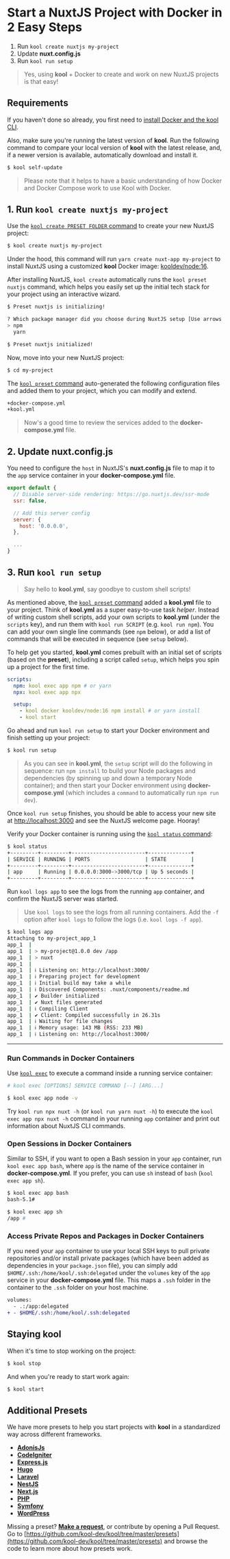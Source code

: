 # Start a NuxtJS Project with Docker in 2 Easy Steps

1. Run `kool create nuxtjs my-project`
2. Update **nuxt.config.js**
3. Run `kool run setup`

> Yes, using **kool** + Docker to create and work on new NuxtJS projects is that easy!

## Requirements

If you haven't done so already, you first need to [install Docker and the kool CLI](/docs/getting-started/installation).

Also, make sure you're running the latest version of **kool**. Run the following command to compare your local version of **kool** with the latest release, and, if a newer version is available, automatically download and install it.

```bash
$ kool self-update
```

> Please note that it helps to have a basic understanding of how Docker and Docker Compose work to use Kool with Docker.

## 1. Run `kool create nuxtjs my-project`

Use the [`kool create PRESET FOLDER` command](/docs/commands/kool-create) to create your new NuxtJS project:

```bash
$ kool create nuxtjs my-project
```

Under the hood, this command will run `yarn create nuxt-app my-project` to install NuxtJS using a customized **kool** Docker image: <a href="https://github.com/kool-dev/docker-node" target="_blank">kooldev/node:16</a>.

After installing NuxtJS, `kool create` automatically runs the `kool preset nuxtjs` command, which helps you easily set up the initial tech stack for your project using an interactive wizard.

```bash
$ Preset nuxtjs is initializing!

? Which package manager did you choose during NuxtJS setup [Use arrows to move, type to filter]
> npm
  yarn

$ Preset nuxtjs initialized!
```

Now, move into your new NuxtJS project:

```bash
$ cd my-project
```

The [`kool preset` command](/docs/commands/kool-preset) auto-generated the following configuration files and added them to your project, which you can modify and extend.

```bash
+docker-compose.yml
+kool.yml
```

> Now's a good time to review the services added to the **docker-compose.yml** file.

## 2. Update nuxt.config.js

You need to configure the `host` in NuxtJS's **nuxt.config.js** file to map it to the `app` service container in your **docker-compose.yml** file.

```javascript
export default {
  // Disable server-side rendering: https://go.nuxtjs.dev/ssr-mode
  ssr: false,

  // Add this server config
  server: {
    host: '0.0.0.0',
  },

  ...
}
```

## 3. Run `kool run setup`

> Say hello to **kool.yml**, say goodbye to custom shell scripts!

As mentioned above, the [`kool preset` command](/docs/commands/kool-preset) added a **kool.yml** file to your project. Think of **kool.yml** as a super easy-to-use task _helper_. Instead of writing custom shell scripts, add your own scripts to **kool.yml** (under the `scripts` key), and run them with `kool run SCRIPT` (e.g. `kool run npm`). You can add your own single line commands (see `npm` below), or add a list of commands that will be executed in sequence (see `setup` below).

To help get you started, **kool.yml** comes prebuilt with an initial set of scripts (based on the **preset**), including a script called `setup`, which helps you spin up a project for the first time.

```yaml
scripts:
  npm: kool exec app npm # or yarn
  npx: kool exec app npx

  setup:
    - kool docker kooldev/node:16 npm install # or yarn install
    - kool start
```

Go ahead and run `kool run setup` to start your Docker environment and finish setting up your project:

```bash
$ kool run setup
```

> As you can see in **kool.yml**, the `setup` script will do the following in sequence: run `npm install` to build your Node packages and dependencies (by spinning up and down a temporary Node container); and then start your Docker environment using **docker-compose.yml** (which includes a `command` to automatically run `npm run dev`).

Once `kool run setup` finishes, you should be able to access your new site at [http://localhost:3000](http://localhost:3000) and see the NuxtJS welcome page. Hooray!

Verify your Docker container is running using the [`kool status` command](/docs/commands/kool-status):

```bash
$ kool status
+---------+---------+------------------------+--------------+
| SERVICE | RUNNING | PORTS                  | STATE        |
+---------+---------+------------------------+--------------+
| app     | Running | 0.0.0.0:3000->3000/tcp | Up 5 seconds |
+---------+---------+------------------------+--------------+
```

Run `kool logs app` to see the logs from the running `app` container, and confirm the NuxtJS server was started.

> Use `kool logs` to see the logs from all running containers. Add the `-f` option after `kool logs` to follow the logs (i.e. `kool logs -f app`).

```bash
$ kool logs app
Attaching to my-project_app_1
app_1  |
app_1  | > my-project@1.0.0 dev /app
app_1  | > nuxt
app_1  |
app_1  | ℹ Listening on: http://localhost:3000/
app_1  | ℹ Preparing project for development
app_1  | ℹ Initial build may take a while
app_1  | ℹ Discovered Components: .nuxt/components/readme.md
app_1  | ✔ Builder initialized
app_1  | ✔ Nuxt files generated
app_1  | ℹ Compiling Client
app_1  | ✔ Client: Compiled successfully in 26.31s
app_1  | ℹ Waiting for file changes
app_1  | ℹ Memory usage: 143 MB (RSS: 233 MB)
app_1  | ℹ Listening on: http://localhost:3000/
```

---

### Run Commands in Docker Containers

Use [`kool exec`](/docs/commands/kool-exec) to execute a command inside a running service container:

```bash
# kool exec [OPTIONS] SERVICE COMMAND [--] [ARG...]

$ kool exec app node -v
```

Try `kool run npx nuxt -h` (or `kool run yarn nuxt -h`) to execute the `kool exec app npx nuxt -h` command in your running `app` container and print out information about NuxtJS CLI commands.

### Open Sessions in Docker Containers

Similar to SSH, if you want to open a Bash session in your `app` container, run `kool exec app bash`, where `app` is the name of the service container in **docker-compose.yml**. If you prefer, you can use `sh` instead of `bash` (`kool exec app sh`).

```bash
$ kool exec app bash
bash-5.1#

$ kool exec app sh
/app #
```

### Access Private Repos and Packages in Docker Containers

If you need your `app` container to use your local SSH keys to pull private repositories and/or install private packages (which have been added as dependencies in your `package.json` file), you can simply add `$HOME/.ssh:/home/kool/.ssh:delegated` under the `volumes` key of the `app` service in your **docker-compose.yml** file. This maps a `.ssh` folder in the container to the `.ssh` folder on your host machine.

```diff
volumes:
  - .:/app:delegated
+ - $HOME/.ssh:/home/kool/.ssh:delegated
```

## Staying kool

When it's time to stop working on the project:

```bash
$ kool stop
```

And when you're ready to start work again:

```bash
$ kool start
```

## Additional Presets

We have more presets to help you start projects with **kool** in a standardized way across different frameworks.

- **[AdonisJs](/docs/2-Presets/AdonisJs.md)**
- **[CodeIgniter](/docs/2-Presets/CodeIgniter.md)**
- **[Express.js](/docs/2-Presets/ExpressJS.md)**
- **[Hugo](/docs/2-Presets/Hugo.md)**
- **[Laravel](/docs/2-Presets/Laravel.md)**
- **[NestJS](/docs/2-Presets/NestJS.md)**
- **[Next.js](/docs/2-Presets/NextJS.md)**
- **[PHP](/docs/2-Presets/PHP.md)**
- **[Symfony](/docs/2-Presets/Symfony.md)**
- **[WordPress](/docs/2-Presets/WordPress.md)**

Missing a preset? **[Make a request](https://github.com/kool-dev/kool/issues/new)**, or contribute by opening a Pull Request. Go to [https://github.com/kool-dev/kool/tree/master/presets](https://github.com/kool-dev/kool/tree/master/presets) and browse the code to learn more about how presets work.
